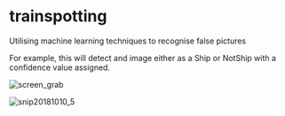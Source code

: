 # trainspotting
Utilising machine learning techniques to recognise false pictures


For example, this will detect and image either as a Ship or NotShip with a confidence value assigned. 




![screen_grab](https://user-images.githubusercontent.com/36794296/46728106-fc409480-cc79-11e8-91fd-730dc12c2964.png)





![snip20181010_5](https://user-images.githubusercontent.com/36794296/46728228-390c8b80-cc7a-11e8-8dcf-cb93302e728d.png)
